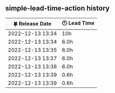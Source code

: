 ## simple-lead-time-action history

| :four_leaf_clover: Release Date | :clock10: Lead Time |
| ---- | ---- |
| 2022-12-13 13:34 | 10h |
| 2022-12-13 13:34 | 6.0h |
| 2022-12-13 13:35 | 6.0h |
| 2022-12-13 13:37 | 6.0h |
| 2022-12-13 13:38 | 6.0h |
| 2022-12-13 13:39 | 0.6h |
| 2022-12-13 13:39 | 0.6h |
